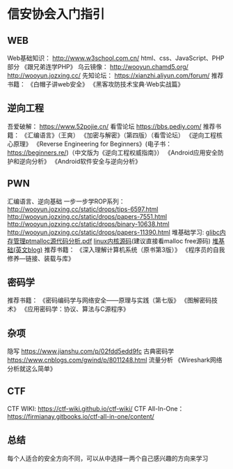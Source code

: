 # 信安协会入门指引

## WEB

Web基础知识：
http://www.w3school.com.cn/ html、css、JavaScript、PHP部分
《跟兄弟连学PHP》
乌云镜像：
http://wooyun.chamd5.org/
http://wooyun.jozxing.cc/
先知论坛：
https://xianzhi.aliyun.com/forum/
推荐书籍：
《白帽子讲web安全》
《黑客攻防技术宝典·Web实战篇》

## 逆向工程

吾爱破解：
https://www.52pojie.cn/
看雪论坛
https://bbs.pediy.com/
推荐书籍：
《汇编语言》（王爽）
《加密与解密》（第四版）（看雪论坛）
《逆向工程核心原理》
《Reverse Engineering for Beginners》(电子书：https://beginners.re/)（中文版为《逆向工程权威指南》）
《Android应用安全防护和逆向分析》
《Android软件安全与逆向分析》

## PWN

汇编语言、逆向基础
一步一步学ROP系列：
http://wooyun.jozxing.cc/static/drops/tips-6597.html
http://wooyun.jozxing.cc/static/drops/papers-7551.html
http://wooyun.jozxing.cc/static/drops/binary-10638.html
http://wooyun.jozxing.cc/static/drops/papers-11390.html
堆基础学习:
[glibc内存管理ptmalloc源代码分析.pdf](https://paper.seebug.org/papers/Archive/refs/heap/glibc%E5%86%85%E5%AD%98%E7%AE%A1%E7%90%86ptmalloc%E6%BA%90%E4%BB%A3%E7%A0%81%E5%88%86%E6%9E%90.pdf)
[linux内核源码](https://code.woboq.org/)(建议直接看malloc free源码)
[堆基础(英文blog)](https://heap-exploitation.dhavalkapil.com)
推荐书籍：
《深入理解计算机系统（原书第3版）》
《程序员的自我修养—链接、装载与库》

## 密码学

推荐书籍：
《密码编码学与网络安全——原理与实践（第七版》
《图解密码技术》
《应用密码学：协议、算法与C源程序》

## 杂项

隐写
https://www.jianshu.com/p/02fdd5edd9fc
古典密码学
https://www.cnblogs.com/gwind/p/8011248.html
流量分析
《Wireshark网络分析就这么简单》

## CTF 

CTF WIKI: 
https://ctf-wiki.github.io/ctf-wiki/
CTF All-In-One：
https://firmianay.gitbooks.io/ctf-all-in-one/content/

## 总结

每个人适合的安全方向不同，可以从中选择一两个自己感兴趣的方向来学习